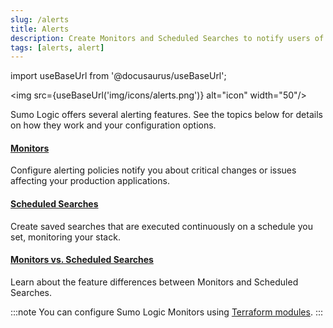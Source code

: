 ```yaml
---
slug: /alerts
title: Alerts
description: Create Monitors and Scheduled Searches to notify users of changing conditions.
tags: [alerts, alert]
---
```


import useBaseUrl from '@docusaurus/useBaseUrl';

<img src={useBaseUrl('img/icons/alerts.png')} alt="icon" width="50"/>

Sumo Logic offers several alerting features. See the topics below for details on how they work and your configuration options.

<div className="box-wrapper" markdown="1">
<div className="box box1 card">
  <div className="container">
  <h4><a href="/docs/alerts/monitors">Monitors</a></h4>
  <p>Configure alerting policies notify you about critical changes or issues affecting your production applications.</p>
  </div>
</div>
<div className="box box2 card">
  <div className="container">
  <h4><a href="/docs/alerts/scheduled-searches">Scheduled Searches</a></h4>
  <p>Create saved searches that are executed continuously on a schedule you set, monitoring your stack.</p>
  </div>
</div>
</div>

<div className="box boxwidebottom card">
  <div className="container">
  <h4><a href="/docs/alerts/difference-from-scheduled-searches">Monitors vs. Scheduled Searches</a></h4>
  <p>Learn about the feature differences between Monitors and Scheduled Searches.</p>
  </div>
</div>

:::note
You can configure Sumo Logic Monitors using [Terraform modules](https://registry.terraform.io/providers/SumoLogic/sumologic/latest/docs/resources/monitor).
:::

